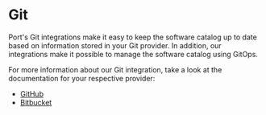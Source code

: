 # Git

Port's Git integrations make it easy to keep the software catalog up to date based on information stored in your Git provider. In addition, our integrations make it possible to manage the software catalog using GitOps.

For more information about our Git integration, take a look at the documentation for your respective provider:

- [GitHub](./github/github.md)
- [Bitbucket](./bitbucket/bitbucket.md)
